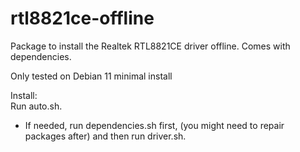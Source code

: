 # rtl8821ce-offline </br>

Package to install the Realtek RTL8821CE driver offline. Comes with dependencies. </br>

Only tested on Debian 11 minimal install </br>

Install: </br>
Run auto.sh. </br>
- If needed, run dependencies.sh first, (you might need to repair packages after) and then run driver.sh. </br>
